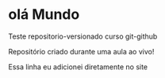 # olá Mundo
 Teste repositorio-versionado curso git-github

 Repositório criado durante uma aula ao vivo!
 
 Essa linha eu adicionei diretamente no site
